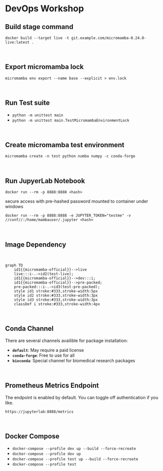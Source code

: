 # DevOps Workshop

## Build stage command

`docker build --target live -t git.example.com/micromamba-0.24.0-live:latest .`

&nbsp;

## Export micromamba lock

`micromamba env export --name base --explicit > env.lock`

&nbsp;

## Run Test suite

- `python -m unittest main`
- `python -m unittest main.TestMicromambaEnvironmentLock`

&nbsp;

## Create micromamba test environment

`micromamba create -n test python numba numpy -c conda-forge`

&nbsp;

## Run JupyerLab Notebook

`docker run --rm -p 8888:8888 <hash>`

secure access with pre-hashed password mounted to container under windows

`docker run --rm -p 8888:8888 -e JUPYTER_TOKEN="testme" -v //conf//:/home/mambauser/.jupyter <hash>`

&nbsp;

## Image Dependency

&nbsp;

```mermaid
graph TD
    id1{{micromamba-official}}-->live
    live:::i-.->id2(test-live);
    id1{{micromamba-official}}-->dev:::i;
    id1{{micromamba-official}}-->pre-packed;
    pre-packed:::i-.->id3(test-pre-packed);
    style id1 stroke:#333,stroke-width:5px
    style id2 stroke:#333,stroke-width:3px
    style id3 stroke:#333,stroke-width:3px
    classDef i stroke:#333,stroke-width:4px
```

&nbsp;

## Conda Channel

There are several channels availible for package installation:

- **`default`**: May require a paid license
- **`conda-forge`**: Free to use for all
- **`bioconda`**: Special channel for biomedical research packages

&nbsp;

## Prometheus Metrics Endpoint

The endpoint is enabled by default. You can toggle off authentication if you like.

`https://jupyterlab:8888/metrics`

&nbsp;

## Docker Compose

- `docker-compose --profile dev up --build --force-recreate`
- `docker-compose --profile dev up`
- `docker-compose --profile test up --build --force-recreate`
- `docker-compose --profile test`
